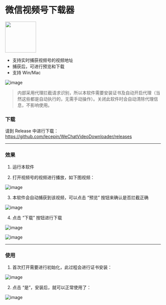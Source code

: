 # 微信视频号下载器


<img src="https://user-images.githubusercontent.com/11046969/169296046-513b5e3a-a688-4342-9759-eb131ef7e42f.png" width="100" />

- 支持实时捕获视频号的视频地址
- 捕获后，可进行预览和下载
- 支持 Win/Mac


![image](https://user-images.githubusercontent.com/11046969/169697609-6d605b70-0a67-445b-bff0-1b8e193f71d8.png)

> 内部采用代理拦截请求识别，所以本软件需要安装证书及自动开启代理（当然这些都是自动执行的，无需手动操作）。关闭此软件时会自动清除代理信息，不影响使用。


### 下载

请到 Release 中进行下载：https://github.com/lecepin/WeChatVideoDownloader/releases

---

### 效果

1. 运行本软件

2. 打开视频号的视频进行播放，如下图视频：

![image](https://user-images.githubusercontent.com/11046969/169697581-6851f4d1-376b-42c5-825b-8e8101261027.png)

3. 本软件会自动捕获到该视频，可以点击 “预览” 按钮来确认是否拦截正确

![image](https://user-images.githubusercontent.com/11046969/169697351-f56c44bf-2d24-4698-b165-9113e4e58e93.png)

4. 点击 “下载” 按钮进行下载

![image](https://user-images.githubusercontent.com/11046969/169697416-5b7e4631-5d54-4c0b-80ab-91fdecf1a8da.png)

![image](https://user-images.githubusercontent.com/11046969/169698058-5d9f213e-91c7-4f77-872e-db3d983d1a97.png)


---
### 使用

1. 首次打开需要进行初始化，此过程会进行证书安装：

![image](https://user-images.githubusercontent.com/11046969/169697866-871a4371-6645-4e97-a449-a8516cb5d9fa.png)

2. 点击 “是”，安装后，就可以正常使用了：

![image](https://user-images.githubusercontent.com/11046969/169697994-31ae9ca7-84ed-4cff-970f-af02db9557d7.png)


